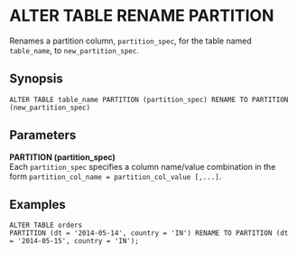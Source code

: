 # ALTER TABLE RENAME PARTITION<a name="alter-table-rename-partition"></a>

Renames a partition column, `partition_spec`, for the table named `table_name`, to `new_partition_spec`\.

## Synopsis<a name="synopsis"></a>

```
ALTER TABLE table_name PARTITION (partition_spec) RENAME TO PARTITION (new_partition_spec)
```

## Parameters<a name="parameters"></a>

**PARTITION \(partition\_spec\)**  
Each `partition_spec` specifies a column name/value combination in the form `partition_col_name = partition_col_value [,...]`\.

## Examples<a name="examples"></a>

```
ALTER TABLE orders 
PARTITION (dt = '2014-05-14', country = 'IN') RENAME TO PARTITION (dt = '2014-05-15', country = 'IN');
```